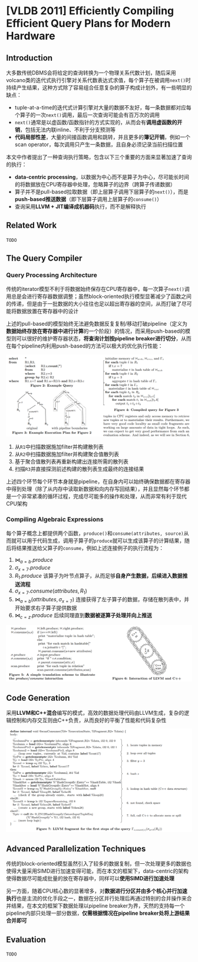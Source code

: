 # [VLDB 2011] Efficiently Compiling Efficient Query Plans for Modern Hardware

## Introduction

大多数传统DBMS会将给定的查询转换为一个物理关系代数计划，随后采用volcano类的迭代式执行引擎对关系代数表达式求值，每个算子在被调用`next()`时持续产生结果，这种方式除了容易组合任意复杂的算子构成计划外，有一些明显的缺点：

- tuple-at-a-time的迭代式计算引擎对大量的数据不友好，每一条数据都对应每个算子的一次`next()`调用，最后一次查询可能会有百万次的调用
- `next()`通常是以虚函数/函数指针的方式实现的，从而会有**调用虚函数的开销**，包括无法内联inline、不利于分支预测等
- **代码局部性差**，大量的间接函数调用和跳转，并且更多的**簿记开销**，例如一个scan operator，每次调用只产生一条数据，且自身必须记录当前扫描位置

本文中作者提出了一种查询执行策略，包含以下三个重要的方面来显著加速了查询的执行：

- **data-centric processing**，以数据为中心而不是算子为中心，尽可能长时间的将数据放在CPU寄存器中处理，忽略算子的边界（跨算子传递数据）
- 算子并不是pull-based拉取数据（即上层算子调用下层算子的`next()`），而是**push-based推送数据**（即下层算子调用上层算子的`consume()`）
- 查询采用**LLVM + JIT编译成机器码**执行，而不是解释执行

## Related Work

`TODO`

## The Query Compiler

### Query Processing Architecture

传统的iterator模型不利于将数据始终保存在CPU寄存器中，每一次算子`next()`调用总是会进行寄存器数据调整；虽然block-oriented执行模型显著减少了函数之间的传递，但是由于一批数据的大小往往也足以超出寄存器的空间，从而打破了尽可能将数据放置在寄存器中的设计

上述的pull-based的模型始终无法避免数据反复复制/移动打破pipeline（定义为**数据始终存放在寄存器中进行计算**的一个阶段）的情况，而采用push-based的模型则可以很好的维护寄存器状态，**将查询计划按pipeline breaker进行切分**，从而在每个pipeline内利用push-based的方法可以极大的优化执行性能：

![p01](images/compile01.png)

1. 从`R1`中扫描数据施加filter并构建散列表
2. 从`R2`中扫描数据施加filter并构建聚合值散列表
3. 基于聚合值散列表再重新构建出连接所需的散列表
4. 扫描`R3`并直接探测前述构建的散列表生成最终的连接结果

上述四个环节每个环节本身就是pipeline，在自身内可以始终确保数据都在寄存器中得到处理（除了从内存中读取新数据和向内存写回结果），并且显然每个环节都是一个非常紧凑的循环过程，完成尽可能多的操作和处理，从而非常有利于现代CPU架构

### Compiling Algebraic Expressions

每个算子概念上都提供两个函数，`produce()`和`consume(attributes, source)`从而就可以用于代码生成，调用子算子的`produce`就可以生成该算子的计算结果，随后将结果推送给父算子的`consume`，例如上述连接例子的执行流程为：

1. $\Join_{a=b}.produce$
2. $\sigma_{x=7}.produce$
3. $R_{1}.produce$ 该算子为叶节点算子，从而足够**自身产生数据，后续进入数据推送流程**
4. $\sigma_{x=7}.consume(attributes, R_1)$
5. $\Join_{a=b}(attributes, \sigma_{x=7})$ 连接获得了左子算子的数据，存储在散列表中，并开始要求右子算子提供数据
6. $\Join_{c=z}.produce$ 后续同理直到**数据被逐算子处理并向上推送**

![p02](images/compile02.png)

## Code Generation

采用**LLVM和C++混合**编写的模式，高效的数据处理代码由LLVM生成，复杂的逻辑控制和内存交互则由C++负责，从而良好的平衡了性能和代码复杂性

![p03](images/compile03.png)

## Advanced Parallelization Techniques

传统的block-oriented模型虽然引入了较多的数据复制，但一次处理更多的数据也使得大量采用SIMD进行加速变得可能，而在本文的框架下，data-centric的架构使得数据尽可能成批量的放在寄存器中，同样可以**使用SIMD进行加速处理**

另一方面，随着CPU核心数的显著增多，对**数据进行分区并由多个核心并行加速执行**也是主流的优化手段之一，数据在分区并行处理后再通过特别的合并操作来合并结果，在本文的框架下数据处理以pipeline breaker为界，天然的支持每一个pipeline内部只处理一部分数据，**仅需根据情况在pipeline breaker处将上游结果合并即可**

## Evaluation

`TODO`

